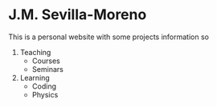 # J.M. Sevilla-Moreno

This is a personal website with some projects information so 

1. Teaching
    * Courses
    * Seminars  
2. Learning
    * Coding
    * Physics
